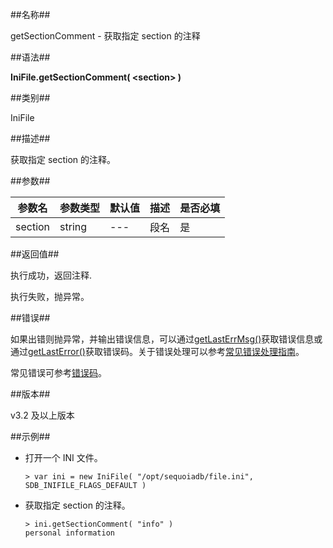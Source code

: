 ##名称##

getSectionComment - 获取指定 section 的注释

##语法##

**IniFile.getSectionComment( \<section\> )**

##类别##

IniFile

##描述##

获取指定 section 的注释。

##参数##

| 参数名     | 参数类型 | 默认值  | 描述                            | 是否必填 |
| ---------- | -------- | --------| ------------------------------- | -------- |
| section    | string   | ---     | 段名                            | 是       |

##返回值##

执行成功，返回注释.

执行失败，抛异常。

##错误##

如果出错则抛异常，并输出错误信息，可以通过[getLastErrMsg()](manual/Manual/Sequoiadb_Command/Global/getLastErrMsg.md)获取错误信息或通过[getLastError()](manual/Manual/Sequoiadb_Command/Global/getLastError.md)获取错误码。关于错误处理可以参考[常见错误处理指南](manual/FAQ/faq_sdb.md)。


常见错误可参考[错误码](manual/Manual/Sequoiadb_error_code.md)。

##版本##

v3.2 及以上版本

##示例##

* 打开一个 INI 文件。

    ```lang-javascript
    > var ini = new IniFile( "/opt/sequoiadb/file.ini", SDB_INIFILE_FLAGS_DEFAULT )
    ```

* 获取指定 section 的注释。

    ```lang-javascript
    > ini.getSectionComment( "info" )
    personal information
    ```